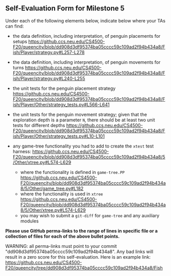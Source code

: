 ## Self-Evaluation Form for Milestone 5

Under each of the following elements below, indicate below where your
TAs can find:

- the data definition, including interpretation, of penguin placements for setups
https://github.ccs.neu.edu/CS4500-F20/queencity/blob/dd908d3df95374ba05cccc59c109ad2f94b434a8/Fish/Player/strategy.py#L257-L278

- the data definition, including interpretation, of penguin movements for turns
https://github.ccs.neu.edu/CS4500-F20/queencity/blob/dd908d3df95374ba05cccc59c109ad2f94b434a8/Fish/Player/strategy.py#L240-L255
- the unit tests for the penguin placement strategy 
https://github.ccs.neu.edu/CS4500-F20/queencity/blob/dd908d3df95374ba05cccc59c109ad2f94b434a8/Fish/Player/Other/strategy_tests.py#L566-L641
- the unit tests for the penguin movement strategy; 
  given that the exploration depth is a parameter `N`, there should be at least two unit tests for different depths 
https://github.ccs.neu.edu/CS4500-F20/queencity/blob/dd908d3df95374ba05cccc59c109ad2f94b434a8/Fish/Player/Other/strategy_tests.py#L10-L101
  
- any game-tree functionality you had to add to create the `xtest` test harness:
https://github.ccs.neu.edu/CS4500-F20/queencity/blob/dd908d3df95374ba05cccc59c109ad2f94b434a8/5/Other/xtree.py#L574-L629
  - where the functionality is defined in `game-tree.PP`
https://github.ccs.neu.edu/CS4500-F20/queencity/blob/dd908d3df95374ba05cccc59c109ad2f94b434a8/5/Other/game_tree.py#L182
  - where the functionality is used in `xtree`
https://github.ccs.neu.edu/CS4500-F20/queencity/blob/dd908d3df95374ba05cccc59c109ad2f94b434a8/5/Other/xtree.py#L574-L629
  - you may wish to submit a `git-diff` for `game-tree` and any auxiliary modules 

**Please use GitHub perma-links to the range of lines in specific
file or a collection of files for each of the above bullet points.**

  WARNING: all perma-links must point to your commit "dd908d3df95374ba05cccc59c109ad2f94b434a8".
  Any bad links will result in a zero score for this self-evaluation.
  Here is an example link:
    <https://github.ccs.neu.edu/CS4500-F20/queencity/tree/dd908d3df95374ba05cccc59c109ad2f94b434a8/Fish>

